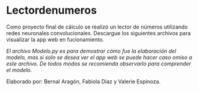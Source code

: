 # Lectordenumeros
Como proyecto final de cálculo se realizó un lector de números utilizando redes neuronales convolucionales.
Descargue los siguientes archivos para visualizar la app web en fucionamiento.

*El archivo Modelo.py es para demostrar cómo fue la elaboración del modelo, mas si solo se desea ver el app web se puede hacer caso omiso a este archivo. De todos modos se recomienda observarlo para comprender el modelo.*


Elaborado por: Bernal Aragón, Fabiola Díaz y Valerie Espinoza.

